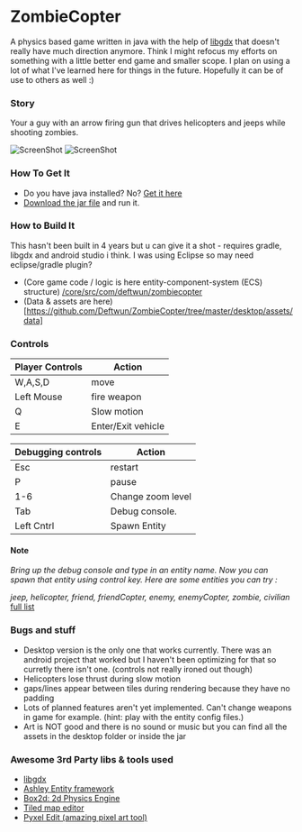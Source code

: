 # ZombieCopter

A physics based game written in java with the help of [libgdx](http://libgdx.badlogicgames.com/) that doesn't really have much direction anymore. Think I might refocus my efforts on something with a little better end game and smaller scope. I plan on using a lot of what I've learned here for things in the future. Hopefully it can be of use to others as well :)

### Story
Your a guy with an arrow firing gun that drives helicopters and jeeps while shooting zombies.

![ScreenShot](/ScreenShots/screenShot1.png?raw=true)
![ScreenShot](/ScreenShots/screenShot3.png?raw=true)

### How To Get It
- Do you have java installed? No? [Get it here](https://www.java.com/download/)
- [Download the jar file](https://www.dropbox.com/s/o6pd9t3qw3brnss/ZombieCopter.jar?dl=0) and run it.


### How to Build It 
This hasn't been built in 4 years but u can give it a shot - requires gradle, libgdx and android studio i think. I was using Eclipse so may need eclipse/gradle plugin?
- (Core game code / logic is here entity-component-system (ECS) structure) [/core/src/com/deftwun/zombiecopter](https://github.com/Deftwun/ZombieCopter/tree/master/core/src/com/deftwun/zombiecopter)
- (Data & assets are here)[https://github.com/Deftwun/ZombieCopter/tree/master/desktop/assets/data]

### Controls

Player Controls|Action
---------|----------
W,A,S,D   |move       
Left Mouse|fire weapon
Q|Slow motion
E|Enter/Exit vehicle

Debugging controls|Action
------------------|------
Esc|restart
P|pause
1-6|Change zoom level
Tab|Debug console.
Left Cntrl|Spawn Entity


#### Note
*Bring up the debug console and type in an entity name. Now you can spawn that entity using control key. 
Here are some entities you can try :*

*jeep, helicopter, friend, friendCopter, enemy, enemyCopter, zombie, civilian*
[full list](/desktop/assets/data/entities/)


### Bugs and stuff
<ul>
<li>Desktop version is the only one that works currently. There was an android project that worked but I haven't been optimizing for that so curretly there isn't one. (controls not really ironed out though) </li>
<li>Helicopters lose thrust during slow motion</li>
<li>gaps/lines appear between tiles during rendering because they have no padding</li>
<li>Lots of planned features aren't yet implemented. Can't change weapons in game for example. (hint: play with the entity config files.)</li>
<li>Art is NOT good and there is no sound or music but you can find all the assets in the desktop folder or inside the jar</li>

</ul>


### Awesome 3rd Party libs & tools used
<ul>
<li><a href = "http://libgdx.badlogicgames.com/">libgdx</a></li>
<li><a href = "https://github.com/libgdx/ashley">Ashley Entity framework</li>
<li><a href = "http://box2d.org">Box2d: 2d Physics Engine</a></li>
<li><a href = "http://www.mapeditor.org/">Tiled map editor</a></li>
<li><a href = "https://pyxeledit.com/">Pyxel Edit (amazing pixel art tool)</a></li>
</ul>

